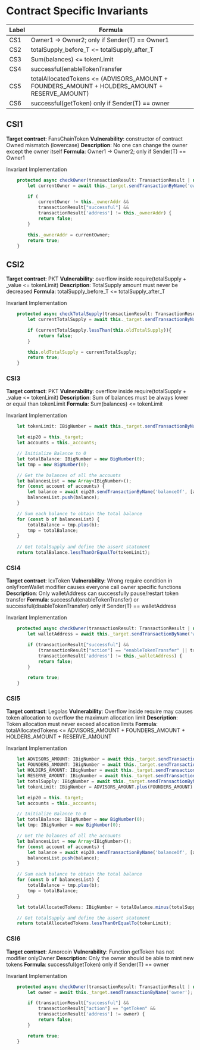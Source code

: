  # Contract Specific Invariants

 | Label | Formula                                                                                       |
|-------|-----------------------------------------------------------------------------------------------|
| CS1   | Owner1 -> Owner2; only if Sender(T) == Owner1                                                 |
| CS2   | totalSupply\_before\_T <= totalSupply\_after\_T                                               |
| CS3   | Sum(balances) <= tokenLimit                                                                   |
| CS4   | successful(enableTokenTransfer | disableTokenTransfer) only if Sender(T) == walletAddress     |
| CS5   | totalAllocatedTokens <= (ADVISORS_AMOUNT + FOUNDERS_AMOUNT + HOLDERS_AMOUNT + RESERVE_AMOUNT) |
| CS6   | successful(getToken) only if Sender(T) == owner                                               |

 ## CSI1

**Target contract**: FansChainToken
**Vulnerability**: constructor of contract Owned mismatch (lowercase)
**Description**: No one can change the owner except the owner itself
**Formula**: Owner1 -> Owner2; only if Sender(T) == Owner1

Invariant Implementation

```javascript
    protected async checkOwner(transactionResult: TransactionResult | null) : Promise<boolean> {
        let currentOwner = await this._target.sendTransactionByName('owner');

        if (
            currentOwner != this._ownerAddr &&
            transactionResult["successful"] &&
            transactionResult['address'] != this._ownerAddr) {
            return false;
        }

        this._ownerAddr = currentOwner;
        return true;
    }
```

## CSI2

**Target contract**: PKT
**Vulnerability**:  overflow inside require(totalSupply + _value <= tokenLimit)
**Description**: TotalSupply amount must never be decreased
**Formula**: totalSupply_before_T <= totalSupply_after_T

Invariant Implementation

```javascript
    protected async checkTotalSupply(transactionResult: TransactionResult) : Promise<boolean> {
        let currentTotalSupply = await this._target.sendTransactionByName('totalSupply');

        if (currentTotalSupply.lessThan(this.oldTotalSupply)){
            return false;
        }

        this.oldTotalSupply = currentTotalSupply;
        return true;
    }
```

### CSI3

**Target contract**: PKT
**Vulnerability**:  overflow inside require(totalSupply + _value <= tokenLimit)
**Description**: Sum of balances must be always lower or equal than tokenLimit
**Formula**: Sum(balances) <= tokenLimit

Invariant Implementation

```javascript
    let tokenLimit: IBigNumber = await this._target.sendTransactionByName('tokenLimit') as IBigNumber;

    let eip20 = this._target;
    let accounts = this._accounts;

    // Initialize Balance to 0
    let totalBalance: IBigNumber = new BigNumber(0);
    let tmp = new BigNumber(0);

    // Get the balances of all the accounts
    let balancesList = new Array<IBigNumber>();
    for (const account of accounts) {
        let balance = await eip20.sendTransactionByName('balanceOf', [account.address]);
        balancesList.push(balance);         
    }

    // Sum each balance to obtain the total balance
    for (const b of balancesList) {
        totalBalance = tmp.plus(b);
        tmp = totalBalance;
    }
    
    // Get totalSupply and define the assert statement
    return totalBalance.lessThanOrEqualTo(tokenLimit);
```

###  CSI4

**Target contract**: IcxToken
**Vulnerability**:  Wrong require condition in onlyFromWallet modifier  causes everyone call owner specific functions
**Description**: Only walletAddress can successfully pause/restart token transfer
**Formula**: successful(enableTokenTransfer) or successful(disableTokenTransfer) only if Sender(T) == walletAddress

Invariant Implementation

```javascript
    protected async checkOwner(transactionResult: TransactionResult | null) : Promise<boolean> {
        let walletAddress = await this._target.sendTransactionByName('walletAddress');

        if (transactionResult["successful"] && 
            (transactionResult["action"] == "enableTokenTransfer" || transactionResult["action"] == "disableTokenTransfer") && 
            transactionResult['address'] != this._walletAddress) {
            return false;
        }

        return true;
    }
```

### CSI5

**Target contract**: Legolas
**Vulnerability**:  Overflow inside require may causes token allocation to overflow the maximum allocation limit
**Description**: Token allocation must never exceed allocation limits
**Formula**: totalAllocatedTokens <=  ADVISORS_AMOUNT + FOUNDERS_AMOUNT + HOLDERS_AMOUNT + RESERVE_AMOUNT

Invariant Implementation

```javascript
    let ADVISORS_AMOUNT: IBigNumber = await this._target.sendTransactionByName('ADVISORS_AMOUNT') as IBigNumber;
    let FOUNDERS_AMOUNT: IBigNumber = await this._target.sendTransactionByName('FOUNDERS_AMOUNT') as IBigNumber;
    let HOLDERS_AMOUNT: IBigNumber = await this._target.sendTransactionByName('HOLDERS_AMOUNT') as IBigNumber;
    let RESERVE_AMOUNT: IBigNumber = await this._target.sendTransactionByName('RESERVE_AMOUNT') as IBigNumber;
    let totalSupply: IBigNumber = await this._target.sendTransactionByName('totalSupply') as IBigNumber;
    let tokenLimit: IBigNumber = ADVISORS_AMOUNT.plus(FOUNDERS_AMOUNT).plus(HOLDERS_AMOUNT).plus(RESERVE_AMOUNT);

    let eip20 = this._target;
    let accounts = this._accounts;

    // Initialize Balance to 0
    let totalBalance: IBigNumber = new BigNumber(0);
    let tmp: IBigNumber = new BigNumber(0);

    // Get the balances of all the accounts
    let balancesList = new Array<IBigNumber>();
    for (const account of accounts) {
        let balance = await eip20.sendTransactionByName('balanceOf', [account.address]);
        balancesList.push(balance);         
    }

    // Sum each balance to obtain the total balance
    for (const b of balancesList) {
        totalBalance = tmp.plus(b);
        tmp = totalBalance;
    }

    let totalAllocatedTokens: IBigNumber = totalBalance.minus(totalSupply);

    // Get totalSupply and define the assert statement
    return totalAllocatedTokens.lessThanOrEqualTo(tokenLimit);
```

### CSI6

**Target contract**: Amorcoin
**Vulnerability**: Function getToken has not modifier onlyOwner
**Description**: Only the owner should be able to mint new tokens
**Formula**: successful(getToken) only if Sender(T) == owner

Invariant Implementation

```javascript
    protected async checkOwner(transactionResult: TransactionResult | null) : Promise<boolean> {
        let owner = await this._target.sendTransactionByName('owner');

        if (transactionResult["successful"] && 
            transactionResult["action"] == "getToken" && 
            transactionResult['address'] != owner) {
            return false;
        }

        return true;
    }
```
